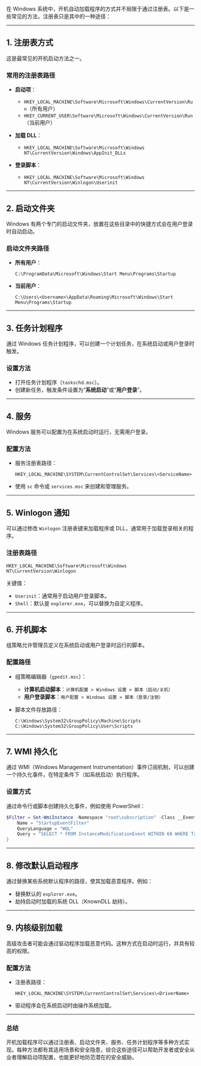在 Windows 系统中，开机自动加载程序的方式并不局限于通过注册表。以下是一些常见的方法，注册表只是其中的一种途径：

---

## **1. 注册表方式**
这是最常见的开机启动方法之一。

### 常用的注册表路径
- **启动项**：
  - `HKEY_LOCAL_MACHINE\Software\Microsoft\Windows\CurrentVersion\Run`（所有用户）
  - `HKEY_CURRENT_USER\Software\Microsoft\Windows\CurrentVersion\Run`（当前用户）

- **加载 DLL**：
  - `HKEY_LOCAL_MACHINE\Software\Microsoft\Windows NT\CurrentVersion\Windows\AppInit_DLLs`

- **登录脚本**：
  - `HKEY_LOCAL_MACHINE\Software\Microsoft\Windows NT\CurrentVersion\Winlogon\Userinit`

---

## **2. 启动文件夹**
Windows 有两个专门的启动文件夹，放置在这些目录中的快捷方式会在用户登录时自动启动。

### 启动文件夹路径
- **所有用户**：
  ```plaintext
  C:\ProgramData\Microsoft\Windows\Start Menu\Programs\Startup
  ```
- **当前用户**：
  ```plaintext
  C:\Users\<Username>\AppData\Roaming\Microsoft\Windows\Start Menu\Programs\Startup
  ```

---

## **3. 任务计划程序**
通过 Windows 任务计划程序，可以创建一个计划任务，在系统启动或用户登录时触发。

### 设置方法
- 打开任务计划程序（`taskschd.msc`）。
- 创建新任务，触发条件设置为“**系统启动**”或“**用户登录**”。

---

## **4. 服务**
Windows 服务可以配置为在系统启动时运行，无需用户登录。

### 配置方法
- 服务注册表路径：
  ```plaintext
  HKEY_LOCAL_MACHINE\SYSTEM\CurrentControlSet\Services\<ServiceName>
  ```
- 使用 `sc` 命令或 `services.msc` 来创建和管理服务。

---

## **5. Winlogon 通知**
可以通过修改 `Winlogon` 注册表键来加载程序或 DLL，通常用于加载登录相关的程序。

### 注册表路径
```plaintext
HKEY_LOCAL_MACHINE\Software\Microsoft\Windows NT\CurrentVersion\Winlogon
```
关键值：
- `Userinit`：通常用于启动用户登录脚本。
- `Shell`：默认是 `explorer.exe`，可以替换为自定义程序。

---

## **6. 开机脚本**
组策略允许管理员定义在系统启动或用户登录时运行的脚本。

### 配置路径
- 组策略编辑器（`gpedit.msc`）：
  - **计算机启动脚本**：`计算机配置 > Windows 设置 > 脚本（启动/关机）`
  - **用户登录脚本**：`用户配置 > Windows 设置 > 脚本（登录/注销）`

- 脚本文件存放路径：
  ```plaintext
  C:\Windows\System32\GroupPolicy\Machine\Scripts
  C:\Windows\System32\GroupPolicy\User\Scripts
  ```

---

## **7. WMI 持久化**
通过 WMI（Windows Management Instrumentation）事件订阅机制，可以创建一个持久化事件，在特定条件下（如系统启动）执行程序。

### 设置方式
通过命令行或脚本创建持久化事件，例如使用 PowerShell：
```powershell
$Filter = Set-WmiInstance -Namespace "root\subscription" -Class __EventFilter -Arguments @{
    Name = "StartupEventFilter"
    QueryLanguage = "WQL"
    Query = "SELECT * FROM InstanceModificationEvent WITHIN 60 WHERE TargetInstance ISA 'Win32_ComputerSystem'"
}
```

---

## **8. 修改默认启动程序**
通过替换某些系统默认程序的路径，使其加载恶意程序。例如：
- 替换默认的 `explorer.exe`。
- 劫持启动时加载的系统 DLL（KnownDLL 劫持）。

---

## **9. 内核级别加载**
高级攻击者可能会通过驱动程序加载恶意代码。这种方式在启动时运行，并具有较高的权限。

### 配置方法
- 注册表路径：
  ```plaintext
  HKEY_LOCAL_MACHINE\SYSTEM\CurrentControlSet\Services\<DriverName>
  ```
- 驱动程序会在系统启动时由操作系统加载。

---

### 总结
开机加载程序可以通过注册表、启动文件夹、服务、任务计划程序等多种方式实现。每种方法都有其适用场景和安全隐患，综合这些途径可以帮助开发者或安全从业者理解启动项配置，也能更好地防范潜在的安全威胁。